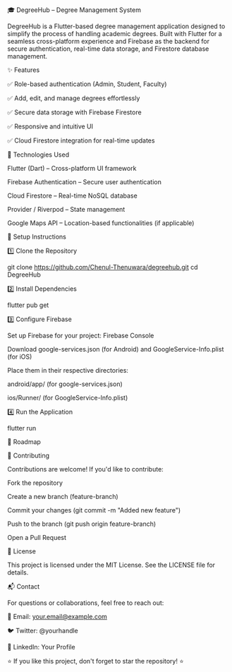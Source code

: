 🎓 DegreeHub – Degree Management System

DegreeHub is a Flutter-based degree management application designed to simplify the process of handling academic degrees. Built with Flutter for a seamless cross-platform experience and Firebase as the backend for secure authentication, real-time data storage, and Firestore database management.

✨ Features

✅ Role-based authentication (Admin, Student, Faculty)

✅ Add, edit, and manage degrees effortlessly

✅ Secure data storage with Firebase Firestore

✅ Responsive and intuitive UI

✅ Cloud Firestore integration for real-time updates

🚀 Technologies Used

Flutter (Dart) – Cross-platform UI framework

Firebase Authentication – Secure user authentication

Cloud Firestore – Real-time NoSQL database

Provider / Riverpod – State management

Google Maps API – Location-based functionalities (if applicable)

🔧 Setup Instructions

1️⃣ Clone the Repository

   git clone https://github.com/Chenul-Thenuwara/degreehub.git
   cd DegreeHub

2️⃣ Install Dependencies

   flutter pub get

3️⃣ Configure Firebase

Set up Firebase for your project: Firebase Console

Download google-services.json (for Android) and GoogleService-Info.plist (for iOS)

Place them in their respective directories:

android/app/ (for google-services.json)

ios/Runner/ (for GoogleService-Info.plist)

4️⃣ Run the Application

   flutter run

📌 Roadmap



🤝 Contributing

Contributions are welcome! If you'd like to contribute:

Fork the repository

Create a new branch (feature-branch)

Commit your changes (git commit -m "Added new feature")

Push to the branch (git push origin feature-branch)

Open a Pull Request

📜 License

This project is licensed under the MIT License. See the LICENSE file for details.

📬 Contact

For questions or collaborations, feel free to reach out:

📧 Email: your.email@example.com

🐦 Twitter: @yourhandle

💼 LinkedIn: Your Profile

⭐ If you like this project, don't forget to star the repository! ⭐

